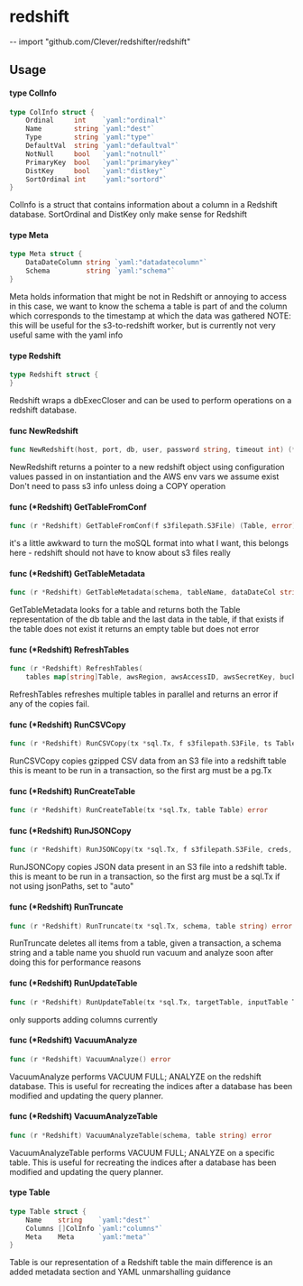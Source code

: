 # redshift
--
    import "github.com/Clever/redshifter/redshift"


## Usage

#### type ColInfo

```go
type ColInfo struct {
	Ordinal     int    `yaml:"ordinal"`
	Name        string `yaml:"dest"`
	Type        string `yaml:"type"`
	DefaultVal  string `yaml:"defaultval"`
	NotNull     bool   `yaml:"notnull"`
	PrimaryKey  bool   `yaml:"primarykey"`
	DistKey     bool   `yaml:"distkey"`
	SortOrdinal int    `yaml:"sortord"`
}
```

ColInfo is a struct that contains information about a column in a Redshift
database. SortOrdinal and DistKey only make sense for Redshift

#### type Meta

```go
type Meta struct {
	DataDateColumn string `yaml:"datadatecolumn"`
	Schema         string `yaml:"schema"`
}
```

Meta holds information that might be not in Redshift or annoying to access in
this case, we want to know the schema a table is part of and the column which
corresponds to the timestamp at which the data was gathered NOTE: this will be
useful for the s3-to-redshift worker, but is currently not very useful same with
the yaml info

#### type Redshift

```go
type Redshift struct {
}
```

Redshift wraps a dbExecCloser and can be used to perform operations on a
redshift database.

#### func  NewRedshift

```go
func NewRedshift(host, port, db, user, password string, timeout int) (*Redshift, error)
```
NewRedshift returns a pointer to a new redshift object using configuration
values passed in on instantiation and the AWS env vars we assume exist Don't
need to pass s3 info unless doing a COPY operation

#### func (*Redshift) GetTableFromConf

```go
func (r *Redshift) GetTableFromConf(f s3filepath.S3File) (Table, error)
```
it's a little awkward to turn the moSQL format into what I want, this belongs
here - redshift should not have to know about s3 files really

#### func (*Redshift) GetTableMetadata

```go
func (r *Redshift) GetTableMetadata(schema, tableName, dataDateCol string) (Table, time.Time, error)
```
GetTableMetadata looks for a table and returns both the Table representation of
the db table and the last data in the table, if that exists if the table does
not exist it returns an empty table but does not error

#### func (*Redshift) RefreshTables

```go
func (r *Redshift) RefreshTables(
	tables map[string]Table, awsRegion, awsAccessID, awsSecretKey, bucket, schema string, delim rune) error
```
RefreshTables refreshes multiple tables in parallel and returns an error if any
of the copies fail.

#### func (*Redshift) RunCSVCopy

```go
func (r *Redshift) RunCSVCopy(tx *sql.Tx, f s3filepath.S3File, ts Table, creds, gzip bool) error
```
RunCSVCopy copies gzipped CSV data from an S3 file into a redshift table this is
meant to be run in a transaction, so the first arg must be a pg.Tx

#### func (*Redshift) RunCreateTable

```go
func (r *Redshift) RunCreateTable(tx *sql.Tx, table Table) error
```

#### func (*Redshift) RunJSONCopy

```go
func (r *Redshift) RunJSONCopy(tx *sql.Tx, f s3filepath.S3File, creds, gzip bool) error
```
RunJSONCopy copies JSON data present in an S3 file into a redshift table. this
is meant to be run in a transaction, so the first arg must be a sql.Tx if not
using jsonPaths, set to "auto"

#### func (*Redshift) RunTruncate

```go
func (r *Redshift) RunTruncate(tx *sql.Tx, schema, table string) error
```
RunTruncate deletes all items from a table, given a transaction, a schema string
and a table name you shuold run vacuum and analyze soon after doing this for
performance reasons

#### func (*Redshift) RunUpdateTable

```go
func (r *Redshift) RunUpdateTable(tx *sql.Tx, targetTable, inputTable Table) error
```
only supports adding columns currently

#### func (*Redshift) VacuumAnalyze

```go
func (r *Redshift) VacuumAnalyze() error
```
VacuumAnalyze performs VACUUM FULL; ANALYZE on the redshift database. This is
useful for recreating the indices after a database has been modified and
updating the query planner.

#### func (*Redshift) VacuumAnalyzeTable

```go
func (r *Redshift) VacuumAnalyzeTable(schema, table string) error
```
VacuumAnalyzeTable performs VACUUM FULL; ANALYZE on a specific table. This is
useful for recreating the indices after a database has been modified and
updating the query planner.

#### type Table

```go
type Table struct {
	Name    string    `yaml:"dest"`
	Columns []ColInfo `yaml:"columns"`
	Meta    Meta      `yaml:"meta"`
}
```

Table is our representation of a Redshift table the main difference is an added
metadata section and YAML unmarshalling guidance
